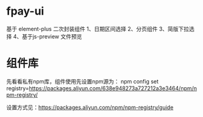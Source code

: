 # fpay-ui

基于 element-plus 二次封装组件
1、日期区间选择
2、分页组件
3、简版下拉选择
4、基于js-preview 文件预览

# 组件库
先看看私有npm库，组件使用先设置npm源为：
npm config set registry=https://packages.aliyun.com/638e948273a727212a3e3464/npm/npm-registry/

设置方式见：https://packages.aliyun.com/npm/npm-registry/guide